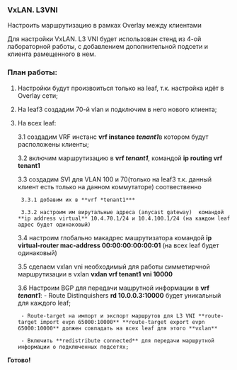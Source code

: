 ### **VxLAN. L3VNI**



Настроить маршрутизацию в рамках Overlay между клиентами

Для настройки VxLAN. L3 VNI будет использован стенд из 4-ой лабораторной работы, с добавлением дополнительной подсети и клиента рамещенного в нем.

### **План работы:**
1. Настройки будут произвоиться только на leaf, т.к. настройка идёт в Overlay сети;
2. На leaf3 создадим 70-й vlan и подключим в него нового клиента;
3. На всех leaf:
   
    3.1 создадим VRF инстанс **vrf instance *tenant1***в котором будут расположены клиенты;
   
    3.2 включим маршрутизацию в **vrf *tenant1***, командой **ip routing vrf tenant1**
   
    3.3 создадим SVI для VLAN 100 и 70(только на leaf3 т.к. данный клиент есть только на данном коммутаторе) соотвественно
   
        3.3.1 добавим их в **vrf *tenant1***
   
        3.3.2 настроим им вирутальные адреса (anycast gateway)  командой **ip address virtual** 10.4.70.1/24 и 10.4.100.1/24 (на каждом leaf адрес будет одинаковый)

    3.4 настроим глобально макадрес машрутизатора командой **ip virtual-router mac-address 00:00:00:00:00:01** (на всех leaf будет одинаковый)
   
    3.5 сделаем vxlan vni необходимый для работы симметирчной маршрутизации в vxlan **vxlan vrf tenant1 vni 10000**
       
    3.6 Настроим BGP для передачи машрутной информации в **vrf *tenant1***:
        - Route Distinquishers **rd 10.0.0.3:10000** будет уникальный для каждого leaf;
   
        - Route-target на импорт и экспорт маршрутов для L3 VNI **route-target import evpn 65000:10000** **route-target export evpn 65000:10000** должен совпадать на всех leaf для этого **vxlan**
   
        - Включить **redistribute connected** для передачи маршрутной информации о подключенных подсетях;
   
**Готово!**
      
